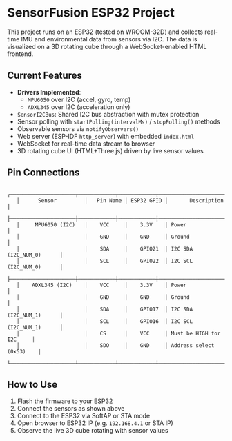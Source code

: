 # SensorFusion ESP32 Project

This project runs on an ESP32 (tested on WROOM-32D) and collects real-time IMU and environmental data from sensors via I2C. The data is visualized on a 3D rotating cube through a WebSocket-enabled HTML frontend.

## Current Features

- **Drivers Implemented**:
  - `MPU6050` over I2C (accel, gyro, temp)
  - `ADXL345` over I2C (acceleration only)
- `SensorI2CBus`: Shared I2C bus abstraction with mutex protection
- Sensor polling with `startPolling(intervalMs)` / `stopPolling()` methods
- Observable sensors via `notifyObservers()`
- Web server (ESP-IDF `http_server`) with embedded `index.html`
- WebSocket for real-time data stream to browser
- 3D rotating cube UI (HTML+Three.js) driven by live sensor values

## Pin Connections

```
   ┌─────────────────────┬────────────┬────────────┬──────────────────────────┐
   │      Sensor         │   Pin Name │ ESP32 GPIO │       Description        │
   ├─────────────────────┼────────────┼────────────┼──────────────────────────┤
   │     MPU6050 (I2C)   │    VCC     │    3.3V    │ Power                    │
   │                     │    GND     │    GND     │ Ground                   │
   │                     │    SDA     │    GPIO21  │ I2C SDA (I2C_NUM_0)      │
   │                     │    SCL     │    GPIO22  │ I2C SCL (I2C_NUM_0)      │
   ├─────────────────────┼────────────┼────────────┼──────────────────────────┤
   │    ADXL345 (I2C)    │    VCC     │    3.3V    │ Power                    │
   │                     │    GND     │    GND     │ Ground                   │
   │                     │    SDA     │    GPIO17  │ I2C SDA (I2C_NUM_1)      │
   │                     │    SCL     │    GPIO16  │ I2C SCL (I2C_NUM_1)      │
   │                     │    CS      │    VCC     │ Must be HIGH for I2C     │
   │                     │    SDO     │    GND     │ Address select (0x53)    │
   └─────────────────────┴────────────┴────────────┴──────────────────────────┘
```

## How to Use

1. Flash the firmware to your ESP32
2. Connect the sensors as shown above
3. Connect to the ESP32 via SoftAP or STA mode
4. Open browser to ESP32 IP (e.g. `192.168.4.1` or STA IP)
5. Observe the live 3D cube rotating with sensor values

